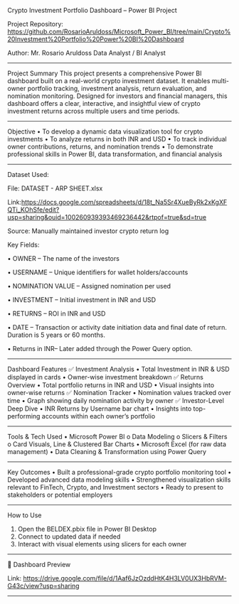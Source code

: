 Crypto Investment Portfolio Dashboard – Power BI Project

Project Repository: https://github.com/RosarioAruldoss/Microsoft_Power_BI/tree/main/Crypto%20Investment%20Portfolio%20Power%20BI%20Dashboard

Author: 
Mr. Rosario Aruldoss
Data Analyst / BI Analyst 
________________________________________
Project Summary
This project presents a comprehensive Power BI dashboard built on a real-world crypto investment dataset. It enables multi-owner portfolio tracking, investment analysis, return evaluation, and nomination monitoring. Designed for investors and financial managers, this dashboard offers a clear, interactive, and insightful view of crypto investment returns across multiple users and time periods.
________________________________________
Objective
•	To develop a dynamic data visualization tool for crypto investments
•	To analyze returns in both INR and USD
•	To track individual owner contributions, returns, and nomination trends
•	To demonstrate professional skills in Power BI, data transformation, and financial analysis
________________________________________
Dataset Used:

File: DATASET - ARP SHEET.xlsx

Link:https://docs.google.com/spreadsheets/d/18t_Na5Sr4XueByRk2xKgXFQTi_KOhSfe/edit?usp=sharing&ouid=100260939393469236442&rtpof=true&sd=true

Source: Manually maintained investor crypto return log

Key Fields:

•	OWNER – The name of the investors

•	USERNAME – Unique identifiers for wallet holders/accounts

•	NOMINATION VALUE – Assigned nomination per used

•	INVESTMENT – Initial investment in INR and USD

•	RETURNS – ROI in INR and USD

•	DATE – Transaction or activity date initiation data and final date of return. Duration is 5 years or 60 months.

•	Returns in INR– Later added through the Power Query option.
________________________________________
Dashboard Features
✅ Investment Analysis
•	Total Investment in INR & USD displayed in cards
•	Owner-wise investment breakdown
✅ Returns Overview
•	Total portfolio returns in INR and USD
•	Visual insights into owner-wise returns
✅ Nomination Tracker
•	Nomination values tracked over time
•	Graph showing daily nomination activity by owner
✅ Investor-Level Deep Dive
•	INR Returns by Username bar chart
•	Insights into top-performing accounts within each owner’s portfolio
________________________________________
Tools & Tech Used
•	Microsoft Power BI
o	Data Modeling
o	Slicers & Filters
o	Card Visuals, Line & Clustered Bar Charts
•	Microsoft Excel (for raw data management)
•	Data Cleaning & Transformation using Power Query
________________________________________
Key Outcomes
•	Built a professional-grade crypto portfolio monitoring tool
•	Developed advanced data modeling skills
•	Strengthened visualization skills relevant to FinTech, Crypto, and Investment sectors
•	Ready to present to stakeholders or potential employers
________________________________________
How to Use
1.	Open the BELDEX.pbix file in Power BI Desktop
2.	Connect to updated data if needed
3.	Interact with visual elements using slicers for each owner
________________________________________
📸 Dashboard Preview
 
Link: https://drive.google.com/file/d/1Aaf6JzOzddHtK4H3LV0UX3HbRVM-G43c/view?usp=sharing
________________________________________


